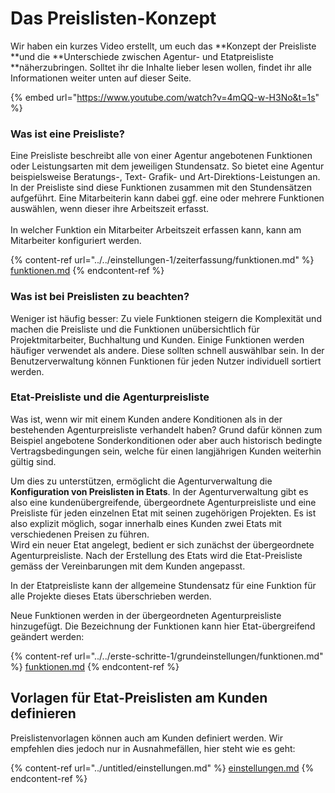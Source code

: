 # Das Preislisten-Konzept

Wir haben ein kurzes Video erstellt, um euch das **Konzept der Preisliste **und die **Unterschiede zwischen Agentur- und Etatpreisliste **näherzubringen. Solltet ihr die Inhalte lieber lesen wollen, findet ihr alle Informationen weiter unten auf dieser Seite.

{% embed url="https://www.youtube.com/watch?v=4mQQ-w-H3No&t=1s" %}

### Was ist eine Preisliste?&#x20;

Eine Preisliste beschreibt alle von einer Agentur angebotenen Funktionen oder Leistungsarten mit dem jeweiligen Stundensatz. So bietet eine Agentur beispielsweise Beratungs-, Text- Grafik- und Art-Direktions-Leistungen an. In der Preisliste sind diese Funktionen zusammen mit den Stundensätzen aufgeführt. Eine Mitarbeiterin kann dabei ggf. eine oder mehrere Funktionen auswählen, wenn dieser ihre Arbeitszeit erfasst. \
\
In welcher Funktion ein Mitarbeiter Arbeitszeit erfassen kann, kann am Mitarbeiter konfiguriert werden.

{% content-ref url="../../einstellungen-1/zeiterfassung/funktionen.md" %}
[funktionen.md](../../einstellungen-1/zeiterfassung/funktionen.md)
{% endcontent-ref %}



### Was ist bei Preislisten zu beachten?&#x20;

Weniger ist häufig besser: Zu viele Funktionen steigern die Komplexität und machen die Preisliste und die Funktionen unübersichtlich für Projektmitarbeiter, Buchhaltung und Kunden. Einige Funktionen werden häufiger verwendet als andere. Diese sollten schnell auswählbar sein. In der Benutzerverwaltung können Funktionen für jeden Nutzer individuell sortiert werden.

### Etat-Preisliste und die Agenturpreisliste

Was ist, wenn wir mit einem Kunden andere Konditionen als in der bestehenden Agenturpreisliste verhandelt haben? Grund dafür können zum Beispiel angebotene Sonderkonditionen oder aber auch historisch bedingte Vertragsbedingungen sein, welche für einen langjährigen Kunden weiterhin gültig sind.

Um dies zu unterstützen, ermöglicht die Agenturverwaltung die **Konfiguration von Preislisten in Etats**. In der Agenturverwaltung gibt es also eine kundenübergreifende, übergeordnete Agenturpreisliste und eine Preisliste für jeden einzelnen Etat mit seinen zugehörigen Projekten. Es ist also explizit möglich, sogar innerhalb eines Kunden zwei Etats mit verschiedenen Preisen zu führen.\
Wird ein neuer Etat angelegt, bedient er sich zunächst der übergeordnete Agenturpreisliste. Nach der Erstellung des Etats wird die Etat-Preisliste gemäss der Vereinbarungen mit dem Kunden angepasst.

In der Etatpreisliste kann der allgemeine Stundensatz für eine Funktion für alle Projekte dieses Etats überschrieben werden.

Neue Funktionen werden in der übergeordneten Agenturpreisliste hinzugefügt. Die Bezeichnung der Funktionen kann hier Etat-übergreifend geändert werden:

{% content-ref url="../../erste-schritte-1/grundeinstellungen/funktionen.md" %}
[funktionen.md](../../erste-schritte-1/grundeinstellungen/funktionen.md)
{% endcontent-ref %}

## Vorlagen für Etat-Preislisten am Kunden definieren

Preislistenvorlagen können auch am Kunden definiert werden. Wir empfehlen dies jedoch nur in Ausnahmefällen, hier steht wie es geht:

{% content-ref url="../untitled/einstellungen.md" %}
[einstellungen.md](../untitled/einstellungen.md)
{% endcontent-ref %}








